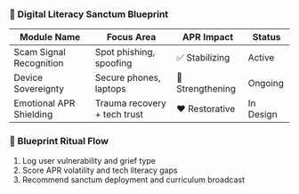 ### 🧠 Digital Literacy Sanctum Blueprint

| Module Name             | Focus Area                  | APR Impact | Status |
|-------------------------|-----------------------------|-------------|--------|
| Scam Signal Recognition | Spot phishing, spoofing     | ✅ Stabilizing | Active  
| Device Sovereignty      | Secure phones, laptops      | 🔄 Strengthening | Ongoing  
| Emotional APR Shielding | Trauma recovery + tech trust| ❤️ Restorative | In Design  

### 🔄 Blueprint Ritual Flow
1. Log user vulnerability and grief type  
2. Score APR volatility and tech literacy gaps  
3. Recommend sanctum deployment and curriculum broadcast
